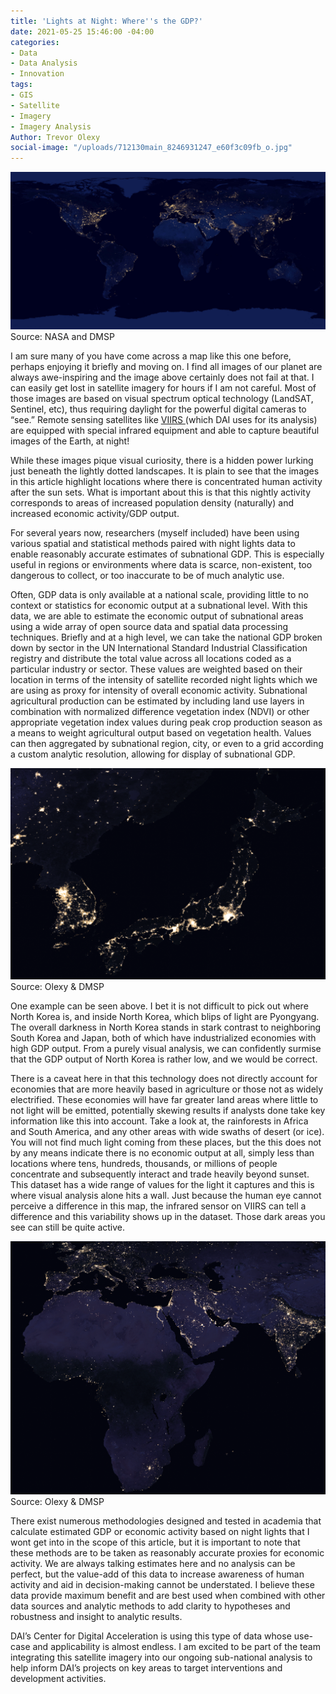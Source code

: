 ```yaml
---
title: 'Lights at Night: Where''s the GDP?'
date: 2021-05-25 15:46:00 -04:00
categories:
- Data
- Data Analysis
- Innovation
tags:
- GIS
- Satellite
- Imagery
- Imagery Analysis
Author: Trevor Olexy
social-image: "/uploads/712130main_8246931247_e60f3c09fb_o.jpg"
---
```


 ![712130main_8246931247_e60f3c09fb_o-df5bef.jpg](/uploads/712130main_8246931247_e60f3c09fb_o-df5bef.jpg)Source: NASA and DMSP 

I am sure many of you have come across a map like this one before, perhaps enjoying it briefly and moving on. I find all images of our planet are always awe-inspiring and the image above certainly does not fail at that. I can easily get lost in satellite imagery for hours if I am not careful. Most of those images are based on visual spectrum optical technology (LandSAT, Sentinel, etc), thus requiring daylight for the powerful digital cameras to “see.” Remote sensing satellites like [VIIRS ](https://ncc.nesdis.noaa.gov/VIIRS/) (which DAI uses for its analysis) are equipped with special infrared equipment and able to capture beautiful images of the Earth, at night!

While these images pique visual curiosity, there is a hidden power lurking just beneath the lightly dotted landscapes. It is plain to see that the images in this article highlight locations where there is concentrated human activity after the sun sets. What is important about this is that this nightly activity corresponds to areas of increased population density (naturally) and increased economic activity/GDP output. 

For several years now, researchers (myself included) have been using various spatial and statistical methods paired with night lights data to enable reasonably accurate estimates of subnational GDP. This is especially useful in regions or environments where data is scarce, non-existent, too dangerous to collect, or too inaccurate to be of much analytic use. 

Often, GDP data is only available at a national scale, providing little to no context or statistics for economic output at a subnational level. With this data, we are able to estimate the economic output of subnational areas using a wide array of open source data and spatial data processing techniques. Briefly and at a high level, we can take the national GDP broken down by sector in the UN International Standard Industrial Classification registry and distribute the total value across all locations coded as a particular industry or sector. These values are weighted based on their location in terms of the intensity of satellite recorded night lights which we are using as proxy for intensity of overall economic activity. Subnational agricultural production can be estimated by including land use layers in combination with normalized difference vegetation index (NDVI) or other appropriate vegetation index values during peak crop production season as a means to weight agricultural output based on vegetation health. Values can then aggregated by subnational region, city, or even to a grid according a custom analytic resolution, allowing for display of subnational GDP.

![north_korea.png](/uploads/north_korea.png) Source: Olexy & DMSP

One example can be seen above. I bet it is not difficult to pick out where North Korea is, and inside North Korea, which blips of light are Pyongyang. The overall darkness in North Korea stands in stark contrast to neighboring South Korea and Japan, both of which have industrialized economies with high GDP output. From a purely visual analysis, we can confidently surmise that the GDP output of North Korea is rather low, and we would be correct. 

There is a caveat here in that this technology does not directly account for economies that are more heavily based in agriculture or those not as widely electrified. These economies will have far greater land areas where little to not light will be emitted, potentially skewing results if analysts done take key information like this into account. Take a look at, the rainforests in Africa and South America, and any other areas with wide swaths of desert (or ice). You will not find much light coming from these places, but the this does not by any means indicate there is no economic output at all, simply less than locations where tens, hundreds, thousands, or millions of people concentrate and subsequently interact and trade heavily beyond sunset. This dataset has a wide range of values for the light it captures and this is where visual analysis alone hits a wall. Just because the human eye cannot perceive a difference in this map, the infrared sensor on  VIIRS can tell a difference and this variability shows up in the dataset. Those dark areas you see can still be quite active.  

![africa_night.png](/uploads/africa_night.png) Source: Olexy & DMSP

There exist numerous methodologies designed and tested in academia that calculate estimated GDP or economic activity based on night lights that I wont get into in the scope of this article, but it is important to note that these methods are to be taken as reasonably accurate proxies for economic activity. We are always talking estimates here and no analysis can be perfect, but the value-add of this data to increase awareness of human activity and aid in decision-making cannot be understated. I believe these data provide maximum benefit and are best used when combined with other data sources and analytic methods to add clarity to hypotheses and robustness and insight to analytic results.

DAI’s Center for Digital Acceleration is using this type of data whose use-case and applicability is almost endless. I am excited to be part of the team integrating this satellite imagery into our ongoing sub-national analysis to help inform DAI’s projects on key areas to target interventions and development activities. 



